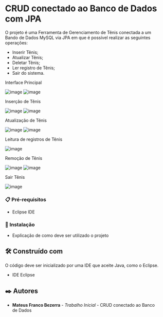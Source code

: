 # CRUD conectado ao Banco de Dados com JPA

O projeto é uma Ferramenta de Gerenciamento de Tênis conectada a um Bando de Dados MySQL via JPA em que é possível realizar as seguintes operações:

- Inserir Tênis;
- Atualizar Tênis;
- Deletar Tênis;
- Ler registro de Tênis;
- Sair do sistema.




Interface Principal

![image](https://github.com/user-attachments/assets/60ebf3fd-6c30-40d9-85de-54a6abec0935)
![image](https://github.com/user-attachments/assets/8bd3ec51-1250-4d60-8ad7-b15daa945e4e)


Inserção de Tênis

![image](https://github.com/user-attachments/assets/ba06454a-47cd-490e-b2a8-3cf145386da4)
![image](https://github.com/user-attachments/assets/afa81fbf-129a-4bf1-afab-f705c8b11b6d)


Atualização de Tênis

![image](https://github.com/user-attachments/assets/96dffd38-d6d5-46d1-9a29-74c84a6c4f65)
![image](https://github.com/user-attachments/assets/b1477686-538d-45bf-9d80-c9e240bbae79)


Leitura de registros de Tênis

![image](https://github.com/user-attachments/assets/3dcad4a8-46bc-4964-be23-a6e13a6ae629)


Remoção de Tênis

![image](https://github.com/user-attachments/assets/479be6dc-4442-4702-9ce4-ed72b49f3667)
![image](https://github.com/user-attachments/assets/54005917-da5d-4444-8ef7-2792fd17d132)


Sair Tênis

![image](https://github.com/user-attachments/assets/14c9629f-6139-46a9-82f7-938510bc4c0a)


### 📋 Pré-requisitos

- Eclipse IDE
  
### 🔧 Instalação

* Explicação de como deve ser utilizado o projeto

## 🛠️ Construído com

O código deve ser inicializado por uma IDE que aceite Java, como o Eclipse.

* IDE Eclipse

## ✒️ Autores

* **Mateus Franco Bezerra** - *Trabalho Inicial* - CRUD conectado ao Banco de Dados
